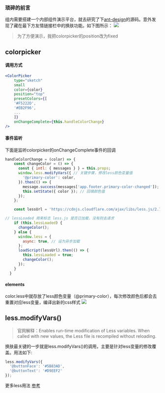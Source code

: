 ### 琐碎的前言
组内需要搭建一个内部组件演示平台，就去研究了下[ant-design](https://github.com/ant-design/ant-design)的源码。意外发现了藏在最下方友情链接栏中的换肤功能。如下图所示：
![](https://user-gold-cdn.xitu.io/2018/8/3/164fda71d8d0a148?w=599&h=363&f=gif&s=5441381)

> 为了方便演示，我把colorpicker的position改为fixed

## colorpicker
#### 调用方式
``` jsx
<ColorPicker
    type="sketch"
    small
    color={color}
    position="top"
    presetColors={[
    '#F5222D',
    '#EB2F96',
    ...
    ]}
    onChangeComplete={this.handleColorChange}
/>
```
#### 事件监听
下面是监听colorpicker的onChangeComplete事件的回调
```js
handleColorChange = (color) => {
    const changeColor = () => {
      const { intl: { messages } } = this.props;
      window.less.modifyVars({ // 关键步骤，修改less颜色变量值
        '@primary-color': color,
      }).then(() => {
        message.success(messages['app.footer.primary-color-changed']); // 通知换肤成功
        this.setState({ color }); // 回填颜色值
      });
    };

    const lessUrl = 'https://cdnjs.cloudflare.com/ajax/libs/less.js/2.7.2/less.min.js';

// lessLoaded 用来标志 less.js 是否已加载，没有则去请求
    if (this.lessLoaded) {
      changeColor();
    } else {
      window.less = {
        async: true, // 设为异步加载
      };
      loadScript(lessUrl).then(() => {
        this.lessLoaded = true;
        changeColor();
      });
    }
  }
```
#### elements
color.less中就存放了less颜色变量（@primary-color），每次修改颜色后都会去重置对应less变量，编译出新的css样式
![](https://user-gold-cdn.xitu.io/2018/8/3/164fd98bfb750f9f?w=1748&h=700&f=png&s=310074)

## less.modifyVars()
> 官网解释：Enables run-time modification of Less variables. When called with new values, the Less file is recompiled without reloading.

换肤最关键的一步就是less.modifyVars()的调用，主要是针对less变量的修改覆盖。用法如下:

```js
less.modifyVars({
  '@buttonFace': '#5B83AD',
  '@buttonText': '#D9EEF2'
});
```

更多less用法 [参考](http://lesscss.org/usage/#using-less-in-the-browser-modify-variables)



